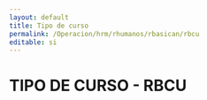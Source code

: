 ```yaml
---
layout: default
title: Tipo de curso
permalink: /Operacion/hrm/rhumanos/rbasican/rbcu
editable: si
---
```


# TIPO DE CURSO - RBCU  
